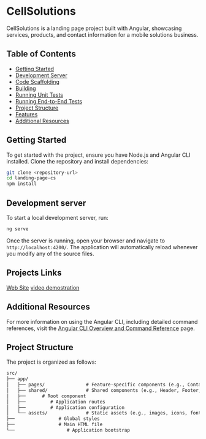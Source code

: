 # CellSolutions

CellSolutions is a landing page project built with Angular, showcasing services, products, and contact information for a mobile solutions business.

## Table of Contents
- [Getting Started](#getting-started)
- [Development Server](#development-server)
- [Code Scaffolding](#code-scaffolding)
- [Building](#building)
- [Running Unit Tests](#running-unit-tests)
- [Running End-to-End Tests](#running-end-to-end-tests)
- [Project Structure](#project-structure)
- [Features](#features)
- [Additional Resources](#additional-resources)

## Getting Started

To get started with the project, ensure you have Node.js and Angular CLI installed. Clone the repository and install dependencies:

```bash
git clone <repository-url>
cd landing-page-cs
npm install
```

## Development server

To start a local development server, run:

```bash
ng serve
```

Once the server is running, open your browser and navigate to `http://localhost:4200/`. The application will automatically reload whenever you modify any of the source files.

## Projects Links
[Web Site](https://landing-page-cs-five.vercel.app)
[video demostration](https://youtu.be/0GqxezGEx8M)


## Additional Resources

For more information on using the Angular CLI, including detailed command references, visit the [Angular CLI Overview and Command Reference](https://angular.dev/tools/cli) page.

## Project Structure
The project is organized as follows:

```markdown
src/
├── app/
│   ├── pages/               # Feature-specific components (e.g., Contacto, Accesorios)
│   ├── shared/              # Shared components (e.g., Header, Footer, ScrollTop)
│   ├──      # Root component
│   ├──         # Application routes
│   ├──         # Application configuration
│   └── assets/              # Static assets (e.g., images, icons, fonts)
├──                # Global styles
├──                # Main HTML file
└──                   # Application bootstrap
```

